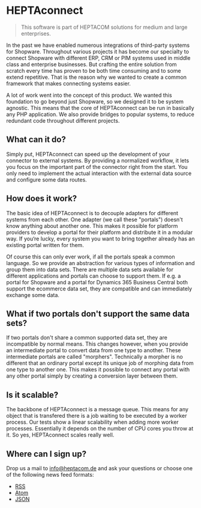 # HEPTAconnect

> This software is part of HEPTACOM solutions for medium and large enterprises.

In the past we have enabled numerous integrations of third-party systems for Shopware. Throughout various projects it has become our specialty to connect Shopware with different ERP, CRM or PIM systems used in middle class and enterprise businesses. But crafting the entire solution from scratch every time has proven to be both time consuming and to some extend repetitive. That is the reason why we wanted to create a common framework that makes connecting systems easier.

A lot of work went into the concept of this product. We wanted this foundation to go beyond just Shopware, so we designed it to be system agnostic. This means that the core of HEPTAconnect can be run in basically any PHP application. We also provide bridges to popular systems, to reduce redundant code throughout different projects.

## What can it do?

Simply put, HEPTAconnect can speed up the development of your connector to external systems. By providing a normalized workflow, it lets you focus on the important part of the connector right from the start. You only need to implement the actual interaction with the external data source and configure some data routes.

## How does it work?

The basic idea of HEPTAconnect is to decouple adapters for different systems from each other. One adapter (we call these "portals") doesn't know anything about another one. This makes it possible for platform providers to develop a portal for their platform and distribute it in a modular way. If you‘re lucky, every system you want to bring together already has an existing portal written for them.

Of course this can only ever work, if all the portals speak a common language. So we provide an abstraction for various types of information and group them into data sets. There are multiple data sets available for different applications and portals can choose to support them. If e.g. a portal for Shopware and a portal for Dynamics 365 Business Central both support the ecommerce data set, they are compatible and can immediately exchange some data.

## What if two portals don't support the same data sets?

If two portals don't share a common supported data set, they are incompatible by normal means. This changes however, when you provide an intermediate portal to convert data from one type to another. These intermediate portals are called "morphers". Technically a morpher is no different that an ordinary portal except its unique job of morphing data from one type to another one. This makes it possible to connect any portal with any other portal simply by creating a conversion layer between them.

## Is it scalable?

The backbone of HEPTAconnect is a message queue. This means for any object that is transfered there is a job waiting to be executed by a worker process. Our tests show a linear scalability when adding more worker processes. Essentially it depends on the number of CPU cores you throw at it. So yes, HEPTAconnect scales really well.

## Where can I sign up?

Drop us a mail to [info@heptacom.de](mailto:info@heptacom.de) and ask your questions or choose one of the following news feed formats:
* [RSS](feed/rss2.xml ':ignore')
* [Atom](feed/atom1.xml ':ignore')
* [JSON](feed/json1.json ':ignore')
